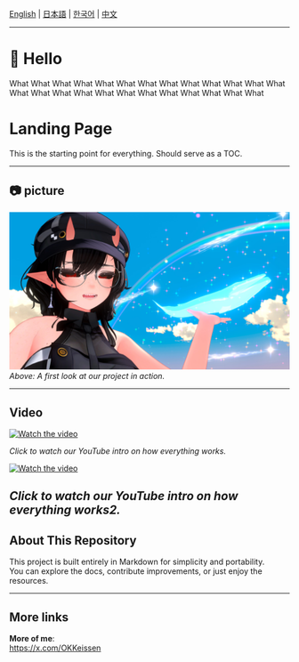 [English](README.md) | [日本語](README.ja.md) | [한국어](README.ko.md) | [中文](README.zh.md)

---

# 🌟 Hello

What What What What What What What What 
What What What What What What What What What What What What What What What What What 

# Landing Page

This is the starting point for everything. Should serve as a TOC.

---

## 📷 picture

![Project Screenshot](assets/image1.jpeg)  
*Above: A first look at our project in action.*

---

## Video

[![Watch the video](https://img.youtube.com/vi/4lbDZrKahrI/hqdefault.jpg)](https://www.youtube.com/watch?v=4lbDZrKahrI)

*Click to watch our YouTube intro on how everything works.*

[![Watch the video](https://img.youtube.com/vi/a-0x7d_G6gc/hqdefault.jpg)](https://www.youtube.com/watch?v=a-0x7d_G6gc)

*Click to watch our YouTube intro on how everything works2.*
---

## About This Repository

This project is built entirely in Markdown for simplicity and portability.  
You can explore the docs, contribute improvements, or just enjoy the resources.

---

## More links

**More of me**:  
https://x.com/OKKeissen
